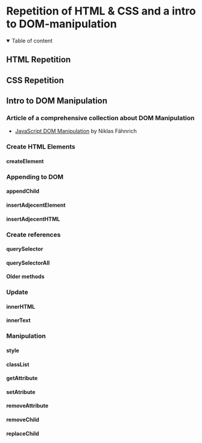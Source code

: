 # Repetition of HTML & CSS and a intro to DOM-manipulation

<details open>
<summary>Table of content</summary>

</details>

## HTML Repetition

## CSS Repetition

## Intro to DOM Manipulation

### Article of a comprehensive collection about DOM Manipulation

- [JavaScript DOM Manipulation](https://github.com/ths-lund-fullstack-2024/article-comprehensive-docs-on-dom-manipulation) by Niklas Fähnrich

### Create HTML Elements

#### createElement

### Appending to DOM

#### appendChild

#### insertAdjecentElement

#### insertAdjecentHTML

### Create references

#### querySelector
#### querySelectorAll
#### Older methods

### Update

#### innerHTML
#### innerText

### Manipulation

#### style
#### classList
#### getAttribute
#### setAtribute
#### removeAttribute
#### removeChild
#### replaceChild


